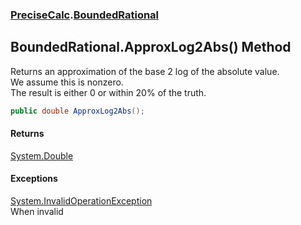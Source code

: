 ### [PreciseCalc](PreciseCalc.md 'PreciseCalc').[BoundedRational](PreciseCalc.BoundedRational.md 'PreciseCalc.BoundedRational')

## BoundedRational.ApproxLog2Abs() Method

Returns an approximation of the base 2 log of the absolute value.  
We assume this is nonzero.  
The result is either 0 or within 20% of the truth.

```csharp
public double ApproxLog2Abs();
```

#### Returns
[System.Double](https://docs.microsoft.com/en-us/dotnet/api/System.Double 'System.Double')

#### Exceptions

[System.InvalidOperationException](https://docs.microsoft.com/en-us/dotnet/api/System.InvalidOperationException 'System.InvalidOperationException')  
When invalid